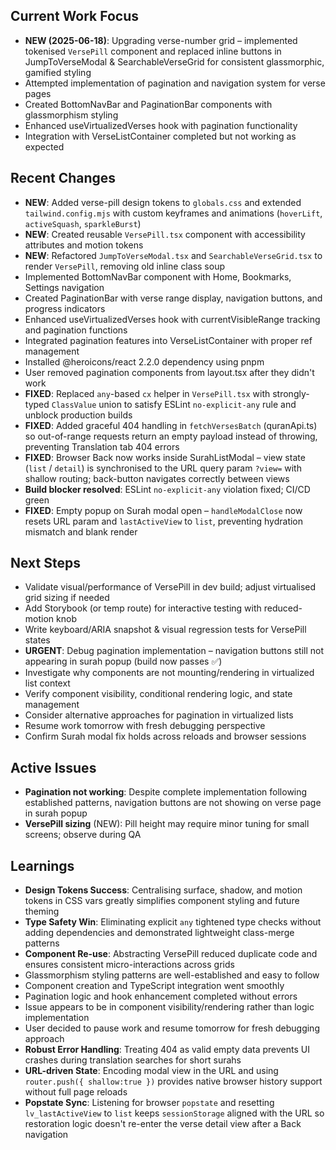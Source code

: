 ## Current Work Focus
- **NEW (2025-06-18)**: Upgrading verse-number grid – implemented tokenised `VersePill` component and replaced inline buttons in JumpToVerseModal & SearchableVerseGrid for consistent glassmorphic, gamified styling
- Attempted implementation of pagination and navigation system for verse pages
- Created BottomNavBar and PaginationBar components with glassmorphism styling
- Enhanced useVirtualizedVerses hook with pagination functionality
- Integration with VerseListContainer completed but not working as expected

## Recent Changes
- **NEW**: Added verse-pill design tokens to `globals.css` and extended `tailwind.config.mjs` with custom keyframes and animations (`hoverLift`, `activeSquash`, `sparkleBurst`)
- **NEW**: Created reusable `VersePill.tsx` component with accessibility attributes and motion tokens
- **NEW**: Refactored `JumpToVerseModal.tsx` and `SearchableVerseGrid.tsx` to render `VersePill`, removing old inline class soup
- Implemented BottomNavBar component with Home, Bookmarks, Settings navigation
- Created PaginationBar with verse range display, navigation buttons, and progress indicators
- Enhanced useVirtualizedVerses hook with currentVisibleRange tracking and pagination functions
- Integrated pagination features into VerseListContainer with proper ref management
- Installed @heroicons/react 2.2.0 dependency using pnpm
- User removed pagination components from layout.tsx after they didn't work
- **FIXED**: Replaced `any`-based `cx` helper in `VersePill.tsx` with strongly-typed `ClassValue` union to satisfy ESLint `no-explicit-any` rule and unblock production builds
- **FIXED**: Added graceful 404 handling in `fetchVersesBatch` (quranApi.ts) so out-of-range requests return an empty payload instead of throwing, preventing Translation tab 404 errors
- **FIXED**: Browser Back now works inside SurahListModal – view state (`list` / `detail`) is synchronised to the URL query param `?view=` with shallow routing; back-button navigates correctly between views
- **Build blocker resolved**: ESLint `no-explicit-any` violation fixed; CI/CD green
- **FIXED**: Empty popup on Surah modal open – `handleModalClose` now resets URL param and `lastActiveView` to `list`, preventing hydration mismatch and blank render

## Next Steps
- Validate visual/performance of VersePill in dev build; adjust virtualised grid sizing if needed
- Add Storybook (or temp route) for interactive testing with reduced-motion knob
- Write keyboard/ARIA snapshot & visual regression tests for VersePill states
- **URGENT**: Debug pagination implementation – navigation buttons still not appearing in surah popup (build now passes ✅)
- Investigate why components are not mounting/rendering in virtualized list context
- Verify component visibility, conditional rendering logic, and state management
- Consider alternative approaches for pagination in virtualized lists
- Resume work tomorrow with fresh debugging perspective
- Confirm Surah modal fix holds across reloads and browser sessions

## Active Issues
- **Pagination not working**: Despite complete implementation following established patterns, navigation buttons are not showing on verse page in surah popup
- **VersePill sizing** (NEW): Pill height may require minor tuning for small screens; observe during QA

## Learnings
- **Design Tokens Success**: Centralising surface, shadow, and motion tokens in CSS vars greatly simplifies component styling and future theming
- **Type Safety Win**: Eliminating explicit `any` tightened type checks without adding dependencies and demonstrated lightweight class-merge patterns
- **Component Re-use**: Abstracting VersePill reduced duplicate code and ensures consistent micro-interactions across grids
- Glassmorphism styling patterns are well-established and easy to follow
- Component creation and TypeScript integration went smoothly
- Pagination logic and hook enhancement completed without errors
- Issue appears to be in component visibility/rendering rather than logic implementation
- User decided to pause work and resume tomorrow for fresh debugging approach
- **Robust Error Handling**: Treating 404 as valid empty data prevents UI crashes during translation searches for short surahs
- **URL-driven State**: Encoding modal view in the URL and using `router.push({ shallow:true })` provides native browser history support without full page reloads
- **Popstate Sync**: Listening for browser `popstate` and resetting `lv_lastActiveView` to `list` keeps `sessionStorage` aligned with the URL so restoration logic doesn't re-enter the verse detail view after a Back navigation